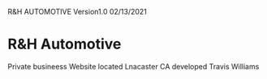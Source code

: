 R&H AUTOMOTIVE Version1.0 02/13/2021
# R&H Automotive
Private busineess Website located Lnacaster CA
developed Travis Williams
